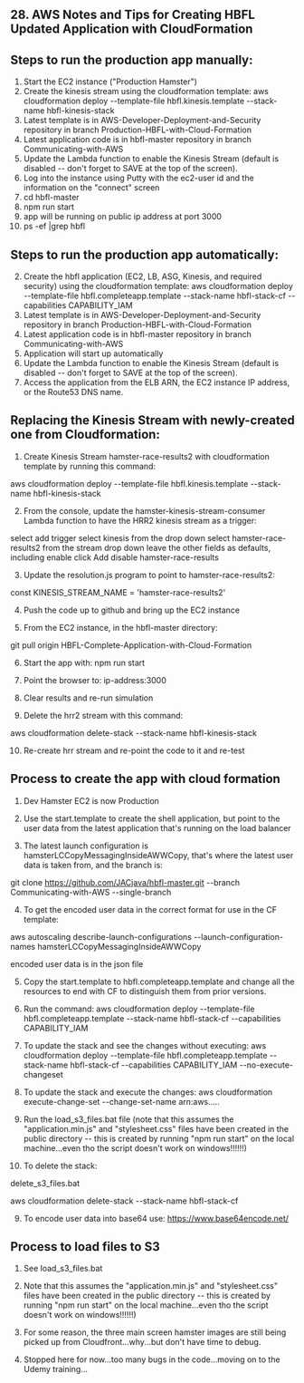 ## 28. AWS Notes and Tips for Creating HBFL Updated Application with CloudFormation

## Steps to run the production app manually:

1.  Start the EC2 instance ("Production Hamster")
2.  Create the kinesis stream using the cloudformation template:  aws cloudformation deploy --template-file hbfl.kinesis.template --stack-name hbfl-kinesis-stack 
2.  Latest template is in AWS-Developer-Deployment-and-Security repository in branch Production-HBFL-with-Cloud-Formation
2.  Latest application code is in hbfl-master repository in branch Communicating-with-AWS
2.  Update the Lambda function to enable the Kinesis Stream (default is disabled -- don't forget to SAVE at the top of the screen).
2.  Log into the instance using Putty with the ec2-user id and the information on the "connect" screen
3.  cd hbfl-master
4.  npm run start
5.  app will be running on public ip address at port 3000
6.  ps -ef |grep hbfl

## Steps to run the production app automatically:

2.  Create the hbfl application (EC2, LB, ASG, Kinesis, and required security) using the cloudformation template:  aws cloudformation deploy --template-file hbfl.completeapp.template --stack-name hbfl-stack-cf --capabilities CAPABILITY_IAM
2.  Latest template is in AWS-Developer-Deployment-and-Security repository in branch Production-HBFL-with-Cloud-Formation
2.  Latest application code is in hbfl-master repository in branch Communicating-with-AWS
2.  Application will start up automatically
2.  Update the Lambda function to enable the Kinesis Stream (default is disabled -- don't forget to SAVE at the top of the screen).
2.  Access the application from the ELB ARN, the EC2 instance IP address, or the Route53 DNS name.

## Replacing the Kinesis Stream with newly-created one from Cloudformation:

1.  Create Kinesis Stream hamster-race-results2 with cloudformation template by running this command:

aws cloudformation deploy --template-file hbfl.kinesis.template --stack-name hbfl-kinesis-stack

2.  From the console, update the hamster-kinesis-stream-consumer Lambda function to have the HRR2 kinesis stream as a trigger:

select add trigger
select kinesis from the drop down
select hamster-race-results2 from the stream drop down
leave the other fields as defaults, including enable
click Add
disable hamster-race-results

3.  Update the resolution.js program to point to hamster-race-results2:

const KINESIS_STREAM_NAME = 'hamster-race-results2'

4.  Push the code up to github and bring up the EC2 instance

5.  From the EC2 instance, in the hbfl-master directory:

git pull origin HBFL-Complete-Application-with-Cloud-Formation

6.  Start the app with:  npm run start

7.  Point the browser to:  ip-address:3000

8.  Clear results and re-run simulation

9.  Delete the hrr2 stream with this command:

aws cloudformation delete-stack --stack-name hbfl-kinesis-stack

10.  Re-create hrr stream and re-point the code to it and re-test

## Process to create the app with cloud formation

1.  Dev Hamster EC2 is now Production

2.  Use the start.template to create the shell application, but point to the user data from the latest application that's running on the load balancer

3.  The latest launch configuration is hamsterLCCopyMessagingInsideAWWCopy, that's where the latest user data is taken from, and the branch is:

git clone https://github.com/JACjava/hbfl-master.git --branch Communicating-with-AWS --single-branch

4.  To get the encoded user data in the correct format for use in the CF template:

aws autoscaling describe-launch-configurations --launch-configuration-names hamsterLCCopyMessagingInsideAWWCopy

encoded user data is in the json file

5.  Copy the start.template to hbfl.completeapp.template and change all the resources to end with CF to distinguish them from prior versions.

6.  Run the command:
aws cloudformation deploy --template-file hbfl.completeapp.template --stack-name hbfl-stack-cf --capabilities CAPABILITY_IAM

7.  To update the stack and see the changes without executing:
aws cloudformation deploy --template-file hbfl.completeapp.template --stack-name hbfl-stack-cf --capabilities CAPABILITY_IAM --no-execute-changeset

8.  To update the stack and execute the changes:
aws cloudformation execute-change-set --change-set-name arn:aws.....

8.  Run the load_s3_files.bat file (note that this assumes the "application.min.js" and "stylesheet.css" files have been created in the public directory -- this is created by running "npm run start" on the local machine...even tho the script doesn't work on windows!!!!!!)

9.  To delete the stack:

delete_s3_files.bat

aws cloudformation delete-stack --stack-name hbfl-stack-cf

9.  To encode user data into base64 use:  https://www.base64encode.net/

## Process to load files to S3

1.  See load_s3_files.bat

2.  Note that this assumes the "application.min.js" and "stylesheet.css" files have been created in the public directory -- this is created by running "npm run start" on the local machine...even tho the script doesn't work on windows!!!!!!)

3.  For some reason, the three main screen hamster images are still being picked up from Cloudfront...why...but don't have time to debug.

4.  Stopped here for now...too many bugs in the code...moving on to the Udemy training...









